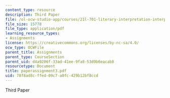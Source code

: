 ```yaml
---
content_type: resource
description: Third Paper
file: /ol-ocw-studio-app/courses/21l-701-literary-interpretation-interpreting-poetry-fall-2003/78f8ad8cffed09c7a0fc429b12bf8ccd_paperassignment3.pdf
file_size: 15778
file_type: application/pdf
learning_resource_types:
- Assignments
license: https://creativecommons.org/licenses/by-nc-sa/4.0/
ocw_type: OCWFile
parent_title: Assignments
parent_type: CourseSection
parent_uid: d4a9206f-33ad-41ee-9fa8-53d9b6eacab8
resourcetype: Document
title: paperassignment3.pdf
uid: 78f8ad8c-ffed-09c7-a0fc-429b12bf8ccd
---
```

Third Paper